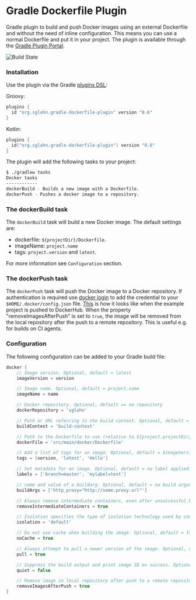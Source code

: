 # Gradle Dockerfile Plugin
Gradle plugin to build and push Docker images using an external Dockerfile and without the need of inline configuration. This means you can use a normal Dockerfile and put it in your project.
The plugin is available through the [Gradle Plugin Portal](https://plugins.gradle.org).

![Build State](https://github.com/sglahn/gradle-dockerfile-plugin/workflows/Build%20and%20Test/badge.svg)

### Installation
Use the plugin via the Gradle [plugins DSL](https://docs.gradle.org/current/userguide/plugins.html#sec:plugins_block):

Groovy:
```Groovy
plugins {
  id "org.sglahn.gradle-dockerfile-plugin" version "0.6"
}
```
Kotlin:
```Kotlin
plugins {
  id("org.sglahn.gradle-dockerfile-plugin") version "0.6"
}
```
The plugin will add the following tasks to your project:
```sh
$ ./gradlew tasks
Docker tasks
------------
dockerBuild - Builds a new image with a Dockerfile.
dockerPush - Pushes a docker image to a repository.
```
### The dockerBuild task
The `dockerBuild` task will build a new Docker image. The default settings are:

 - dockerfile: `${projectDir}/Dockerfile`.
 - imageName: `project.name`
 - tags: `project.version` and `latest`.

For more information see `Configuration` section.
### The dockerPush task
The `dockerPush` task will push the Docker image to a Docker repository.
If authentication is required use [docker login](https://docs.docker.com/engine/reference/commandline/login/) to
add the credential to your `$HOME/.docker/config.json` file. [This](https://hub.docker.com/r/sglahn/gradle-dockerfile-plugin-example-project/) 
is how it looks like when the example project is pushed to DockerHub. When the property "removeImagesAfterPush" is set to `true`, 
the image will be removed from the local repository after the push to a remote repository. This is useful e.g. for builds 
on CI agents. 
### Configuration
The following configuration can be added to your Gradle build file:
```gradle
docker {
    // Image version. Optional, default = latest
    imageVersion = version

    // Image name. Optional, default = project.name
    imageName = name

    // Docker repository. Optional, default == no repository
    dockerRepository = 'sglahn'

    // Path or URL referring to the build context. Optional, default = ${project.projectDir.getAbsolutePath()}
    buildContext = 'build-context'

    // Path to the Dockerfile to use (relative to ${project.projectDir}). Optional, default = ${buildContext}/Dockerfile
    dockerFile = 'src/main/docker/Dockerfile'

    // Add a list of tags for an image. Optional, default = $imageVersion
    tags = [version, 'latest', 'Hello']

    // Set metadata for an image. Optional, default = no label applied
    labels = ['branch=master', 'mylabel=test']

    // name and value of a buildarg. Optional, default = no build arguments
    buildArgs = ['http_proxy="http://some.proxy.url"']

    // Always remove intermediate containers, even after unsuccessful builds. Optional, default = false
    removeIntermediateContainers = true

    // Isolation specifies the type of isolation technology used by containers. Optional, default = default
    isolation = 'default'

    // Do not use cache when building the image. Optional, default = false
    noCache = true

    // Always attempt to pull a newer version of the image. Optional, default false
    pull = true

    // Suppress the build output and print image ID on success. Optional, default = true
    quiet = false

    // Remove image in local repository after push to a remote repository, useful for builds on CI agents. Optional, default = false
    removeImagesAfterPush = true
}
```
